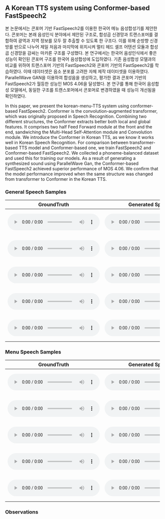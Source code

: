 ## A Korean TTS system using Conformer-based FastSpeech2

본 논문에서는 콘포머 기반 FastSpeech2를 이용한 한국어 메뉴 음성합성기를 제안한다. 콘포머는 본래 음성인식 분야에서 제안된 구조로, 합성곱 신경망과 트랜스포머를 결합하여 광역과 지역 정보를 모두 잘 추출할 수 있도록 한 구조다. 이를 위해 순방향 신경방를 반으로 나누어 제일 처음과 마지막에 위치시켜 멀티 헤드 셀프 어텐션 모듈과 합성곱 신경망을 감싸는 마카론 구조를 구성했다. 본 연구에서는 한국어 음성인식에서 좋은 성능이 확인된 콘포머 구조를 한국어 음성합성에 도입하였다. 기존 음성합성 모델과의 비교를 위하여 트랜스포머 기반의 FastSpeech2와 콘포머 기반의 FastSpeech2를 학습하였다. 이때 데이터셋은 음소 분포를 고려한 자체 제작 데이터셋을 이용하였다. ParallelWave GAN을 이용하여 합성음을 생성하고, 평가한 결과 콘포머 기반의 FastSpeech2가 월등한 성능인 MOS 4.06을 달성했다. 본 연구를 통해 한국어 음성합성 모델에서, 동일한 구조를 트랜스포머에서 콘포머로 변경하였을 때 성능이 개선됨을 확인하였다. 

In this paper, we present the korean-menu-TTS system using conformer-based FastSpeech2. Conformer is the convolution-augmented transformer, which was originally proposed in Speech Recognition. Combining two different structures, the Conformer extracts better both local and global features. It comprises two half Feed Forward module at the front and the end, sandwiching the Multi-Head Self-Attention module and Convolution module. We introduce the Conformer in Korean TTS, as we know it works well in Korean Speech Recognition. For comparison between transformer-based TTS model and Conformer-based one, we train FastSpeech2 and Conformer-based FastSpeech2. We collected a phoneme-balanced dataset and used this for training our models. As a result of generating a synthesized sound using ParallelWave Gan, the Conformer-based FastSpeech2 achieved superior performance of MOS 4.06. We confirm that the model performance improved when the same structure was changed from transformer to Conformer in the Korean TTS.

### General Speech Samples

| GroundTruth | Generated Speech | Text |
| ----------- | ---------------- | ---- |
|   <audio src="./audiosamples/SGuniverse_09886_gt.wav" type="audio/wav" controls="" preload=""></audio>   |   <audio src="./audiosamples/SGuniverse_09886_confs2.wav" type="audio/wav" controls="" preload=""></audio>               | <embed src="audiosamples/SGuniverse_9886_text.txt" width="400" height="80">  |
| <audio src="./audiosamples/SGuniverse_09918_gt.wav" type="audio/wav" controls="" preload=""></audio>   |   <audio src="./audiosamples/SGuniverse_09918_confs2.wav" type="audio/wav" controls="" preload=""></audio>               | <embed src="audiosamples/SGuniverse_9918_text.txt" width="400" height="80">      |
|        <audio src="./audiosamples/SGuniverse_09946_gt.wav" type="audio/wav" controls="" preload=""></audio>   |   <audio src="./audiosamples/SGuniverse_09946_confs2.wav" type="audio/wav" controls="" preload=""></audio>               | <embed src="audiosamples/SGuniverse_9946_text.txt" width="400" height="80">   |
|         <audio src="./audiosamples/SGuniverse_09954_gt.wav" type="audio/wav" controls="" preload=""></audio>   |   <audio src="./audiosamples/SGuniverse_09954_confs2.wav" type="audio/wav" controls="" preload=""></audio>               | <embed src="audiosamples/SGuniverse_9954_text.txt" width="400" height="80">    |
|         <audio src="./audiosamples/SGuniverse_09992_gt.wav" type="audio/wav" controls="" preload=""></audio>   |   <audio src="./audiosamples/SGuniverse_09992_confs2.wav" type="audio/wav" controls="" preload=""></audio>               | <embed src="audiosamples/SGuniverse_9992_text.txt" width="400" height="80">    |

### Menu Speech Samples 

| GroundTruth | Generated Speech | Text |
| ----------- | ---------------- | ---- |
|         <audio src="./audiosamples/SogangSpeech_22912_gt.wav" type="audio/wav" controls="" preload=""></audio>   |   <audio src="./audiosamples/SogangSpeech_22912_confs2.wav" type="audio/wav" controls="" preload=""></audio>               | <embed src="audiosamples/SogangSpeech_22912_text.txt" width="400" height="80">    |
|         <audio src="./audiosamples/SogangSpeech_22919_gt.wav" type="audio/wav" controls="" preload=""></audio>   |   <audio src="./audiosamples/SogangSpeech_22919_confs2.wav" type="audio/wav" controls="" preload=""></audio>               | <embed src="audiosamples/SogangSpeech_22919_text.txt" width="400" height="80">    |
|         <audio src="./audiosamples/SogangSpeech_22929_gt.wav" type="audio/wav" controls="" preload=""></audio>   |   <audio src="./audiosamples/SogangSpeech_22929_confs2.wav" type="audio/wav" controls="" preload=""></audio>               | <embed src="audiosamples/SogangSpeech_22929_text.txt" width="400" height="80">    |
|         <audio src="./audiosamples/SogangSpeech_22941_gt.wav" type="audio/wav" controls="" preload=""></audio>   |   <audio src="./audiosamples/SogangSpeech_22941_confs2.wav" type="audio/wav" controls="" preload=""></audio>               | <embed src="audiosamples/SogangSpeech_22941_text.txt" width="400" height="80">    |
|         <audio src="./audiosamples/SogangSpeech_22947_gt.wav" type="audio/wav" controls="" preload=""></audio>   |   <audio src="./audiosamples/SogangSpeech_22947_confs2.wav" type="audio/wav" controls="" preload=""></audio>               | <embed src="audiosamples/SogangSpeech_22947_text.txt" width="400" height="80">    |

### Observations

